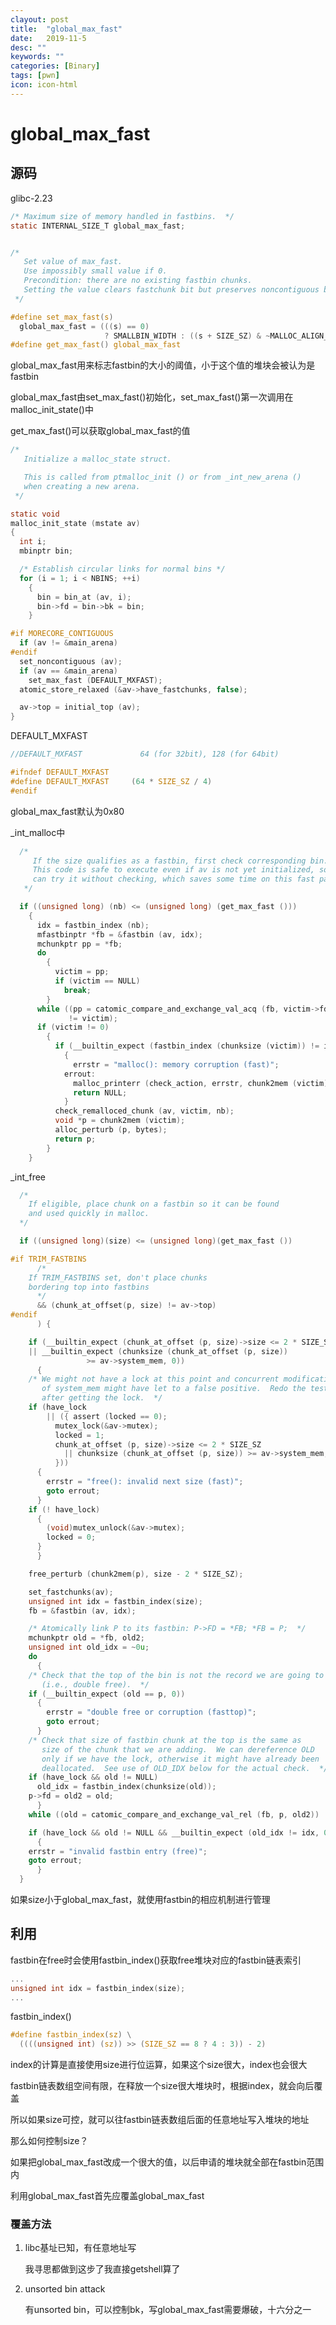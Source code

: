 ```yaml
---
clayout: post
title:  "global_max_fast"
date:   2019-11-5
desc: ""
keywords: ""
categories: [Binary]
tags: [pwn]
icon: icon-html
---
```


# global_max_fast

## 源码

glibc-2.23

```c
/* Maximum size of memory handled in fastbins.  */
static INTERNAL_SIZE_T global_max_fast;


/*
   Set value of max_fast.
   Use impossibly small value if 0.
   Precondition: there are no existing fastbin chunks.
   Setting the value clears fastchunk bit but preserves noncontiguous bit.
 */

#define set_max_fast(s) 
  global_max_fast = (((s) == 0)						      
                     ? SMALLBIN_WIDTH : ((s + SIZE_SZ) & ~MALLOC_ALIGN_MASK))
#define get_max_fast() global_max_fast
```

global_max_fast用来标志fastbin的大小的阈值，小于这个值的堆块会被认为是fastbin

global_max_fast由set_max_fast()初始化，set_max_fast()第一次调用在malloc_init_state()中

get_max_fast()可以获取global_max_fast的值

```c
/*
   Initialize a malloc_state struct.

   This is called from ptmalloc_init () or from _int_new_arena ()
   when creating a new arena.
 */

static void
malloc_init_state (mstate av)
{
  int i;
  mbinptr bin;

  /* Establish circular links for normal bins */
  for (i = 1; i < NBINS; ++i)
    {
      bin = bin_at (av, i);
      bin->fd = bin->bk = bin;
    }

#if MORECORE_CONTIGUOUS
  if (av != &main_arena)
#endif
  set_noncontiguous (av);
  if (av == &main_arena)
    set_max_fast (DEFAULT_MXFAST);
  atomic_store_relaxed (&av->have_fastchunks, false);

  av->top = initial_top (av);
}
```

DEFAULT_MXFAST

```c
//DEFAULT_MXFAST             64 (for 32bit), 128 (for 64bit)

#ifndef DEFAULT_MXFAST
#define DEFAULT_MXFAST     (64 * SIZE_SZ / 4)
#endif
```

global_max_fast默认为0x80



\_int\_malloc中

```c
  /*
     If the size qualifies as a fastbin, first check corresponding bin.
     This code is safe to execute even if av is not yet initialized, so we
     can try it without checking, which saves some time on this fast path.
   */

  if ((unsigned long) (nb) <= (unsigned long) (get_max_fast ()))
    {
      idx = fastbin_index (nb);
      mfastbinptr *fb = &fastbin (av, idx);
      mchunkptr pp = *fb;
      do
        {
          victim = pp;
          if (victim == NULL)
            break;
        }
      while ((pp = catomic_compare_and_exchange_val_acq (fb, victim->fd, victim))
             != victim);
      if (victim != 0)
        {
          if (__builtin_expect (fastbin_index (chunksize (victim)) != idx, 0))
            {
              errstr = "malloc(): memory corruption (fast)";
            errout:
              malloc_printerr (check_action, errstr, chunk2mem (victim), av);
              return NULL;
            }
          check_remalloced_chunk (av, victim, nb);
          void *p = chunk2mem (victim);
          alloc_perturb (p, bytes);
          return p;
        }
    }
```

\_int\_free

```c
  /*
    If eligible, place chunk on a fastbin so it can be found
    and used quickly in malloc.
  */

  if ((unsigned long)(size) <= (unsigned long)(get_max_fast ())

#if TRIM_FASTBINS
      /*
	If TRIM_FASTBINS set, don't place chunks
	bordering top into fastbins
      */
      && (chunk_at_offset(p, size) != av->top)
#endif
      ) {

    if (__builtin_expect (chunk_at_offset (p, size)->size <= 2 * SIZE_SZ, 0)
	|| __builtin_expect (chunksize (chunk_at_offset (p, size))
			     >= av->system_mem, 0))
      {
	/* We might not have a lock at this point and concurrent modifications
	   of system_mem might have let to a false positive.  Redo the test
	   after getting the lock.  */
	if (have_lock
	    || ({ assert (locked == 0);
		  mutex_lock(&av->mutex);
		  locked = 1;
		  chunk_at_offset (p, size)->size <= 2 * SIZE_SZ
		    || chunksize (chunk_at_offset (p, size)) >= av->system_mem;
	      }))
	  {
	    errstr = "free(): invalid next size (fast)";
	    goto errout;
	  }
	if (! have_lock)
	  {
	    (void)mutex_unlock(&av->mutex);
	    locked = 0;
	  }
      }

    free_perturb (chunk2mem(p), size - 2 * SIZE_SZ);

    set_fastchunks(av);
    unsigned int idx = fastbin_index(size);
    fb = &fastbin (av, idx);

    /* Atomically link P to its fastbin: P->FD = *FB; *FB = P;  */
    mchunkptr old = *fb, old2;
    unsigned int old_idx = ~0u;
    do
      {
	/* Check that the top of the bin is not the record we are going to add
	   (i.e., double free).  */
	if (__builtin_expect (old == p, 0))
	  {
	    errstr = "double free or corruption (fasttop)";
	    goto errout;
	  }
	/* Check that size of fastbin chunk at the top is the same as
	   size of the chunk that we are adding.  We can dereference OLD
	   only if we have the lock, otherwise it might have already been
	   deallocated.  See use of OLD_IDX below for the actual check.  */
	if (have_lock && old != NULL)
	  old_idx = fastbin_index(chunksize(old));
	p->fd = old2 = old;
      }
    while ((old = catomic_compare_and_exchange_val_rel (fb, p, old2)) != old2);

    if (have_lock && old != NULL && __builtin_expect (old_idx != idx, 0))
      {
	errstr = "invalid fastbin entry (free)";
	goto errout;
      }
  }
```

如果size小于global_max_fast，就使用fastbin的相应机制进行管理



## 利用

fastbin在free时会使用fastbin_index()获取free堆块对应的fastbin链表索引

```c
...
unsigned int idx = fastbin_index(size);
...
```

fastbin_index()

```c
#define fastbin_index(sz) \
  ((((unsigned int) (sz)) >> (SIZE_SZ == 8 ? 4 : 3)) - 2)
```

index的计算是直接使用size进行位运算，如果这个size很大，index也会很大

fastbin链表数组空间有限，在释放一个size很大堆块时，根据index，就会向后覆盖

所以如果size可控，就可以往fastbin链表数组后面的任意地址写入堆块的地址

那么如何控制size？

如果把global_max_fast改成一个很大的值，以后申请的堆块就全部在fastbin范围内

利用global_max_fast首先应覆盖global_max_fast

### 覆盖方法

1. libc基址已知，有任意地址写

   我寻思都做到这步了我直接getshell算了

2. unsorted bin attack

   有unsorted bin，可以控制bk，写global_max_fast需要爆破，十六分之一

   